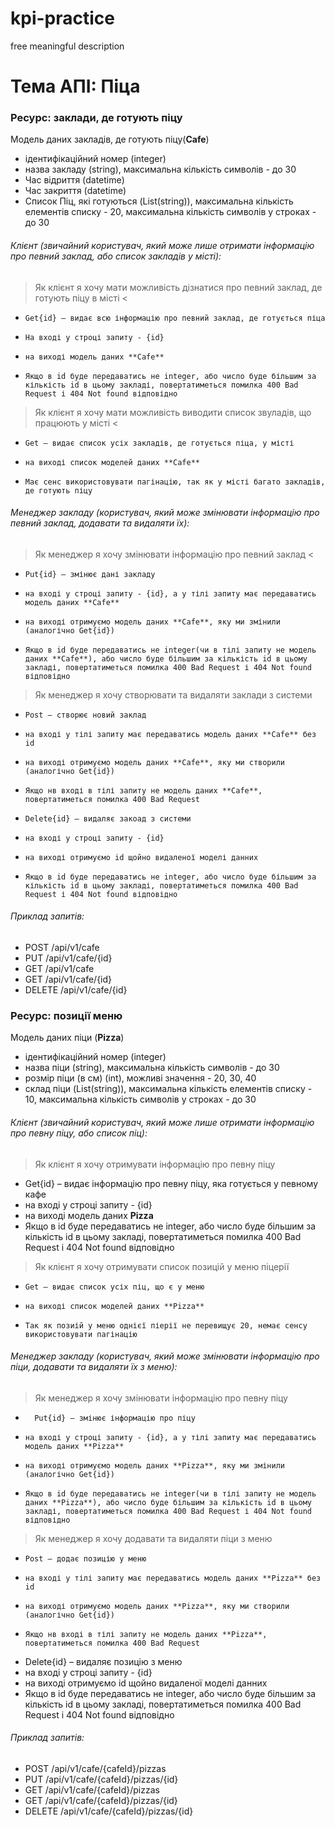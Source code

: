 # kpi-practice
free meaningful description

# Тема АПІ: Піца

### Ресурс: заклади, де готують піцу

Модель даних закладів, де готують піцу(**Cafe**)
-   ідентифікаційний номер (integer)
-   назва закладу (string), максимальна кількість символів - до 30
-   Час відриття (datetime)
-   Час закриття (datetime)
-   Список Піц, які готуються (List(string)), максимальна кількість елементів списку - 20, максимальна кількість символів у строках - до 30

###### Клієнт (звичайний користувач, який може лише отримати інформацію про певний заклад, або список закладів у місті):
>   Як клієнт я хочу мати можливість дізнатися про певний заклад, де готують піцу в місті  < 
-	  Get{id} – видає всю інформацію про певний заклад, де готується піца 
-	  На вході у строці запиту - {id}
-	  на виході модель даних **Cafe**
-	  Якщо в id буде передаватись не integer, або число буде більшим за кількість id в цьому закладі, повертатиметься помилка 400 Bad Request і 404 Not found відповідно
>   Як клієнт я хочу мати можливість виводити список звуладів, що працюють у місті  <
-	  Get – видає список усіх закладів, де готується піца, у місті
-	  на виході список моделей даних **Cafe**
-	  Має сенс використовувати пагінацію, так як у місті багато закладів, де готують піцу 
###### Менеджер закладу (користувач, який може змінювати інформацію про певний заклад, додавати та видаляти їх):
>   Як менеджер я хочу змінювати інформацію про певний заклад  <
-	  Put{id} – змінює дані закладу
-	  на вході у строці запиту - {id}, а у тілі запиту має передаватись модель даних **Cafe** 
-	  на виході отримуємо модель даних **Cafe**, яку ми змінили (аналогічно Get{id})
-	  Якщо в id буде передаватись не integer(чи в тілі запиту не модель даних **Cafe**), або число буде більшим за кількість id в цьому закладі, повертатиметься помилка 400 Bad Request і 404 Not found відповідно
>   Як менеджер я хочу створювати та видаляти заклади з системи 

-	  Post – створює новий заклад
-	  на вході у тілі запиту має передаватись модель даних **Cafe** без id 
-	  на виході отримуємо модель даних **Cafe**, яку ми створили (аналогічно Get{id})
-	  Якщо нв вході в тілі запиту не модель даних **Cafe**, повертатиметься помилка 400 Bad Request 
-	  Delete{id} – видаляє закоад з системи
-	  на вході у строці запиту - {id}
-	  на виході отримуємо id щойно видаленої моделі данних
-	  Якщо в id буде передаватись не integer, або число буде більшим за кількість id в цьому закладі, повертатиметься помилка 400 Bad Request і 404 Not found відповідно

###### Приклад запитів:
-  POST   /api/v1/cafe
-  PUT   /api/v1/cafe/{id}
-  GET   /api/v1/cafe
-  GET   /api/v1/cafe/{id}
-  DELETE   /api/v1/cafe/{id}

### Ресурс: позиції меню

Модель даних піци (**Pizza**)
-   ідентифікаційний номер (integer)
-   назва піци (string), максимальна кількість символів - до 30
-   розмір піци (в см) (int), можливі значення - 20, 30, 40
-   склад піци (List(string)), максимальна кількість елементів списку - 10, максимальна кількість символів у строках - до 30

###### Клієнт (звичайний користувач, який може лише отримати інформацію про певну піцу, або список піц):
>   Як клієнт я хочу отримувати інформацію про певну піцу
-   Get{id} – видає інформацію про певну піцу, яка готується у певному кафе
-   на вході у строці запиту - {id}
-   на виході модель даних **Pizza**
-   Якщо в id буде передаватись не integer, або число буде більшим за кількість id в цьому закладі, повертатиметься помилка 400 Bad Request і 404 Not found відповідно
>   Як клієнт я хочу отримувати список позицій у меню піцерії
-	  Get – видає список усіх піц, що є у меню
-	  на виході список моделей даних **Pizza**
-	  Так як позиій у меню однієї піерії не перевищує 20, немає сенсу використовувати пагінацію
###### Менеджер закладу (користувач, який може змінювати інформацію про піци, додавати та видаляти їх з меню):
>   Як менеджер я хочу змінювати інформацію про певну піцу
-		Put{id} – змінює інформацію про піцу
-	  на вході у строці запиту - {id}, а у тілі запиту має передаватись модель даних **Pizza**
-	  на виході отримуємо модель даних **Pizza**, яку ми змінили (аналогічно Get{id})
-	  Якщо в id буде передаватись не integer(чи в тілі запиту не модель даних **Pizza**), або число буде більшим за кількість id в цьому закладі, повертатиметься помилка 400 Bad Request і 404 Not found відповідно
>   Як менеджер я хочу додавати та видаляти піци з меню
-	  Post – додає позицію у меню
-	  на вході у тілі запиту має передаватись модель даних **Pizza** без id 
-	  на виході отримуємо модель даних **Pizza**, яку ми створили (аналогічно Get{id})
-	  Якщо нв вході в тілі запиту не модель даних **Pizza**, повертатиметься помилка 400 Bad Request 
-   Delete{id} – видаляє позицію з меню
-   на вході у строці запиту - {id}
-   на виході отримуємо id щойно видаленої моделі данних
-   Якщо в id буде передаватись не integer, або число буде більшим за кількість id в цьому закладі, повертатиметься помилка 400 Bad Request і 404 Not found відповідно

###### Приклад запитів:
-  POST   /api/v1/cafe/{cafeId}/pizzas
-  PUT   /api/v1/cafe/{cafeId}/pizzas/{id}
-  GET   /api/v1/cafe/{cafeId}/pizzas
-  GET   /api/v1/cafe/{cafeId}/pizzas/{id}
-  DELETE   /api/v1/cafe/{cafeId}/pizzas/{id}
